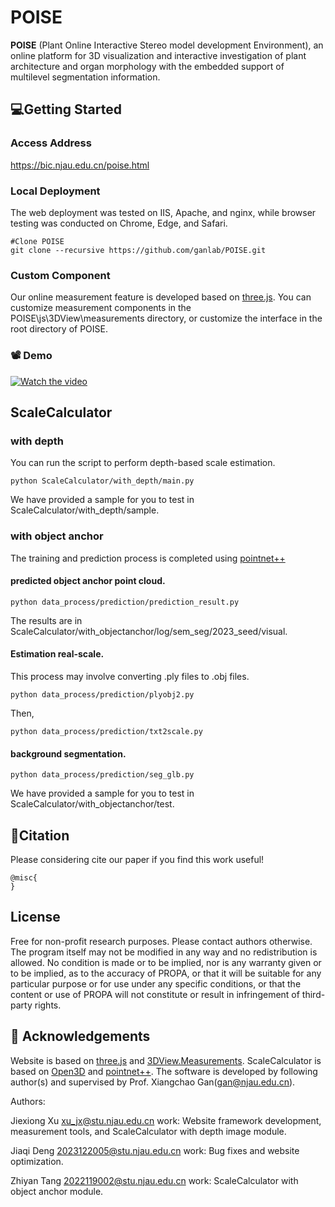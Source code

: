 # POISE

**POISE** (Plant Online Interactive Stereo model development Environment), an online platform for 3D visualization and interactive investigation of plant architecture and organ morphology with the embedded support of multilevel segmentation information.


## :computer:Getting Started
### Access Address
https://bic.njau.edu.cn/poise.html
### Local Deployment
The web deployment was tested on IIS, Apache, and nginx, while browser testing was conducted on Chrome, Edge, and Safari.
```shell
#Clone POISE
git clone --recursive https://github.com/ganlab/POISE.git
```

### Custom Component
Our online measurement feature is developed based on [three.js](https://github.com/mrdoob/three.js). You can customize measurement components in the POISE\js\3DView\measurements directory, or customize the interface in the root directory of POISE.



### :film_projector: Demo

[![Watch the video](https://img.youtube.com/vi/mZH4Jgh5X0I/hqdefault.jpg)](https://youtu.be/mZH4Jgh5X0I)

## ScaleCalculator
### with depth
You can run the script to perform depth-based scale estimation. 
```shell
python ScaleCalculator/with_depth/main.py 
```
We have provided a sample for you to test in ScaleCalculator/with_depth/sample.

### with object anchor
The training and prediction process is completed using [pointnet++](https://github.com/yanx27/Pointnet_Pointnet2_pytorch)

#### predicted object anchor point cloud.
```shell
python data_process/prediction/prediction_result.py
```
The results are in ScaleCalculator/with_objectanchor/log/sem_seg/2023_seed/visual. 

#### Estimation real-scale.

This process may involve converting .ply files to .obj files.
```shell
python data_process/prediction/plyobj2.py
```
Then,
```shell
python data_process/prediction/txt2scale.py
```

#### background segmentation.
```shell
python data_process/prediction/seg_glb.py
```

We have provided a sample for you to test in ScaleCalculator/with_objectanchor/test.

## :book:Citation
Please considering cite our paper if you find this work useful!
```
@misc{
}
```

## License
Free for non-profit research purposes. Please contact authors otherwise. The program itself may not be modified in any way and no redistribution is allowed.
No condition is made or to be implied, nor is any warranty given or to be implied, as to the accuracy of PROPA, or that it will be suitable for any particular purpose or for use under any specific conditions, or that the content or use of PROPA will not constitute or result in infringement of third-party rights.

## :clap: Acknowledgements
Website is based on [three.js](https://github.com/mrdoob/three.js) and [3DView.Measurements](https://github.com/AwesomeTeamOne/3DView.Measurements). ScaleCalculator is based on [Open3D](https://github.com/isl-org/Open3D) and [pointnet++](https://github.com/yanx27/Pointnet_Pointnet2_pytorch). The software is developed by following author(s) and supervised by Prof. Xiangchao Gan(gan@njau.edu.cn).

Authors:

Jiexiong Xu
xu_jx@stu.njau.edu.cn
work: Website framework development, measurement tools, and ScaleCalculator with depth image module.

Jiaqi Deng
2023122005@stu.njau.edu.cn
work: Bug fixes and website optimization.

Zhiyan Tang
2022119002@stu.njau.edu.cn
work: ScaleCalculator with object anchor module.
